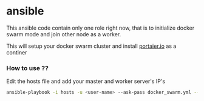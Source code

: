 # ansible

This ansible code contain only one role right now, that is to initialize docker swarm mode and join other node as a worker.

This will setup your docker swarm cluster and install [portaier.io](https://portainer.io/) as a continer

### How to use ??

Edit the hosts file and add your master and worker server's IP's

```sh
ansible-playbook -i hosts -u <user-name> --ask-pass docker_swarm.yml --tags "dockerswarm"
```
